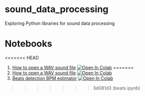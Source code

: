 # sound_data_processing
Exploring Python libraries for sound data processing

# Notebooks
<<<<<<< HEAD
1. [How to open a WAV sound file](https://github.com/johnsolk/audio_signal_processing/blob/main/1_sound_file.ipynb) [![Open In Colab](https://colab.research.google.com/assets/colab-badge.svg)](https://colab.research.google.com/github/johnsolk/audio_signal_processing/blob/main/1_sound_file.ipynb)
=======
1. [How to open a WAV sound file](https://github.com/johnsolk/sound_data_processing/blob/main/sound.ipynb) [![Open In Colab](https://colab.research.google.com/assets/colab-badge.svg)](https://colab.research.google.com/github/johnsolk/sound_data_processing/blob/main/sound.ipynb)
2. [Beats detection BPM estimator](https://github.com/johnsolk/sound_data_processing/blob/main/2_beats_detection_bpm_estimation.ipynb) [![Open In Colab](https://colab.research.google.com/assets/colab-badge.svg)](https://colab.research.google.com/github/johnsolk/sound_data_processing/blob/main/2_beats_detection_bpm_estimation.ipynb)
>>>>>>> 3d081d3 (beats ipynb)
